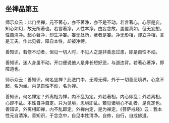 ## 坐禅品第五

师示众云：此门坐禅，元不著心，亦不著净，亦不是不动。若言著心，心原是妄。知心如幻，故无所著也。若言著净，人性本净。由妄念故，盖覆真如，但无妄想，性自清净。起心著净，却生净妄。妄无处所，著者是妄。净无形相，却立净相，言是工夫。作此见者，障自本性，却被净缚。

善知识，若修不动者，但见一切人时，不见人之是非善恶过患，即是自性不动。

善知识，迷人身虽不动，开口便说他人是非长短好恶，与道违背。若著心著净，即障道也。

师示众云：善知识，何名坐禅？此法门中，无障无碍，外于一切善恶境界，心念不起，名为坐。内见自性不动，名为禅。


善知识，何名禅定？外离相为禅，内不乱为定。外若著相，内心即乱；外若离相，心即不乱。本性自净自定。只为见境，思境即乱。若见诸境心不乱者，是真定也。
善知识，外离相即禅，内不乱即定。外禅内定，是为禅定。《菩萨戒经》云：我本性元自清净。善知识，于念念中，自见本性清净。自修，自行，自成佛道。